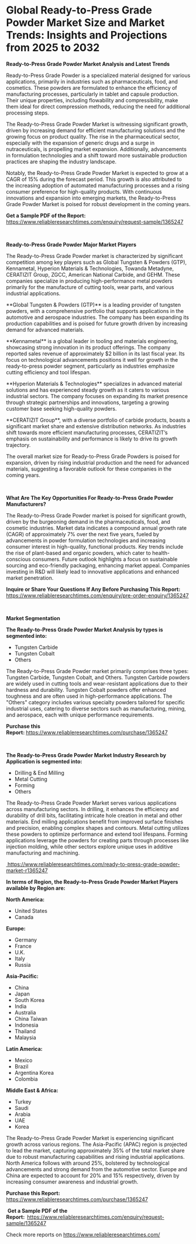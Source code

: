 <p><h1>Global Ready-to-Press Grade Powder Market Size and Market Trends: Insights and Projections from 2025 to 2032</h1></p><p><strong>Ready-to-Press Grade Powder Market Analysis and Latest Trends</strong></p>
<p><p>Ready-to-Press Grade Powder is a specialized material designed for various applications, primarily in industries such as pharmaceuticals, food, and cosmetics. These powders are formulated to enhance the efficiency of manufacturing processes, particularly in tablet and capsule production. Their unique properties, including flowability and compressibility, make them ideal for direct compression methods, reducing the need for additional processing steps.</p><p>The Ready-to-Press Grade Powder Market is witnessing significant growth, driven by increasing demand for efficient manufacturing solutions and the growing focus on product quality. The rise in the pharmaceutical sector, especially with the expansion of generic drugs and a surge in nutraceuticals, is propelling market expansion. Additionally, advancements in formulation technologies and a shift toward more sustainable production practices are shaping the industry landscape.</p><p>Notably, the Ready-to-Press Grade Powder Market is expected to grow at a CAGR of 15% during the forecast period. This growth is also attributed to the increasing adoption of automated manufacturing processes and a rising consumer preference for high-quality products. With continuous innovations and expansion into emerging markets, the Ready-to-Press Grade Powder Market is poised for robust development in the coming years.</p></p>
<p><strong>Get a Sample PDF of the Report:&nbsp;</strong> <a href="https://www.reliableresearchtimes.com/enquiry/request-sample/1365247?utm_campaign=2956&utm_medium=2&utm_source=Github&utm_content=ia&utm_term=22032025&utm_id=ready-to-press-grade-powder">https://www.reliableresearchtimes.com/enquiry/request-sample/1365247</a></p>
<p>&nbsp;</p>
<p><strong>Ready-to-Press Grade Powder Major Market Players</strong></p>
<p><p>The Ready-to-Press Grade Powder market is characterized by significant competition among key players such as Global Tungsten & Powders (GTP), Kennametal, Hyperion Materials & Technologies, Towanda Metadyne, CERATIZIT Group, ZGCC, American National Carbide, and GEHM. These companies specialize in producing high-performance metal powders primarily for the manufacture of cutting tools, wear parts, and various industrial applications.</p><p>**Global Tungsten & Powders (GTP)** is a leading provider of tungsten powders, with a comprehensive portfolio that supports applications in the automotive and aerospace industries. The company has been expanding its production capabilities and is poised for future growth driven by increasing demand for advanced materials.</p><p>**Kennametal** is a global leader in tooling and materials engineering, showcasing strong innovation in its product offerings. The company reported sales revenue of approximately $2 billion in its last fiscal year. Its focus on technological advancements positions it well for growth in the ready-to-press powder segment, particularly as industries emphasize cutting efficiency and tool lifespan.</p><p>**Hyperion Materials & Technologies** specializes in advanced material solutions and has experienced steady growth as it caters to various industrial sectors. The company focuses on expanding its market presence through strategic partnerships and innovations, targeting a growing customer base seeking high-quality powders.</p><p>**CERATIZIT Group**, with a diverse portfolio of carbide products, boasts a significant market share and extensive distribution networks. As industries shift towards more efficient manufacturing processes, CERATIZIT’s emphasis on sustainability and performance is likely to drive its growth trajectory.</p><p>The overall market size for Ready-to-Press Grade Powders is poised for expansion, driven by rising industrial production and the need for advanced materials, suggesting a favorable outlook for these companies in the coming years.</p></p>
<p>&nbsp;</p>
<p><strong>What Are The Key Opportunities For Ready-to-Press Grade Powder Manufacturers?</strong></p>
<p><p>The Ready-to-Press Grade Powder market is poised for significant growth, driven by the burgeoning demand in the pharmaceuticals, food, and cosmetic industries. Market data indicates a compound annual growth rate (CAGR) of approximately 7% over the next five years, fueled by advancements in powder formulation technologies and increasing consumer interest in high-quality, functional products. Key trends include the rise of plant-based and organic powders, which cater to health-conscious consumers. Future outlook highlights a focus on sustainable sourcing and eco-friendly packaging, enhancing market appeal. Companies investing in R&D will likely lead to innovative applications and enhanced market penetration.</p></p>
<p><strong>Inquire or Share Your Questions If Any Before Purchasing This Report:</strong> <a href="https://www.reliableresearchtimes.com/enquiry/pre-order-enquiry/1365247?utm_campaign=2956&utm_medium=2&utm_source=Github&utm_content=ia&utm_term=22032025&utm_id=ready-to-press-grade-powder">https://www.reliableresearchtimes.com/enquiry/pre-order-enquiry/1365247</a></p>
<p>&nbsp;</p>
<p><strong>Market Segmentation</strong></p>
<p><strong>The Ready-to-Press Grade Powder Market Analysis by types is segmented into:</strong></p>
<p><ul><li>Tungsten Carbide</li><li>Tungsten Cobalt</li><li>Others</li></ul></p>
<p><p>The Ready-to-Press Grade Powder market primarily comprises three types: Tungsten Carbide, Tungsten Cobalt, and Others. Tungsten Carbide powders are widely used in cutting tools and wear-resistant applications due to their hardness and durability. Tungsten Cobalt powders offer enhanced toughness and are often used in high-performance applications. The "Others" category includes various specialty powders tailored for specific industrial uses, catering to diverse sectors such as manufacturing, mining, and aerospace, each with unique performance requirements.</p></p>
<p><strong>Purchase this Report:&nbsp;</strong><a href="https://www.reliableresearchtimes.com/purchase/1365247?utm_campaign=2956&utm_medium=2&utm_source=Github&utm_content=ia&utm_term=22032025&utm_id=ready-to-press-grade-powder">https://www.reliableresearchtimes.com/purchase/1365247</a></p>
<p>&nbsp;</p>
<p><strong>The Ready-to-Press Grade Powder Market Industry Research by Application is segmented into:</strong></p>
<p><ul><li>Drilling & End Milling</li><li>Metal Cutting</li><li>Forming</li><li>Others</li></ul></p>
<p><p>The Ready-to-Press Grade Powder Market serves various applications across manufacturing sectors. In drilling, it enhances the efficiency and durability of drill bits, facilitating intricate hole creation in metal and other materials. End milling applications benefit from improved surface finishes and precision, enabling complex shapes and contours. Metal cutting utilizes these powders to optimize performance and extend tool lifespans. Forming applications leverage the powders for creating parts through processes like injection molding, while other sectors explore unique uses in additive manufacturing and machining.</p></p>
<p><a href="https://www.reliableresearchtimes.com/ready-to-press-grade-powder-market-r1365247?utm_campaign=2956&utm_medium=2&utm_source=Github&utm_content=ia&utm_term=22032025&utm_id=ready-to-press-grade-powder">&nbsp;https://www.reliableresearchtimes.com/ready-to-press-grade-powder-market-r1365247</a></p>
<p><strong>In terms of Region, the Ready-to-Press Grade Powder Market Players available by Region are:</strong></p>
<p>
    <p> <strong> North America: </strong>
        <ul>
            <li>United States</li>
            <li>Canada</li>
        </ul>
        </p> 
    <p> <strong> Europe: </strong>
        <ul>
            <li>Germany</li>
            <li>France</li>
            <li>U.K.</li>
            <li>Italy</li>
            <li>Russia</li>
        </ul>
        </p> 
    <p> <strong> Asia-Pacific: </strong>
        <ul>
            <li>China</li>
            <li>Japan</li>
            <li>South Korea</li>
            <li>India</li>
            <li>Australia</li>
            <li>China Taiwan</li>
            <li>Indonesia</li>
            <li>Thailand</li>
            <li>Malaysia</li>
        </ul>
        </p> 
    <p> <strong> Latin America: </strong>
        <ul>
            <li>Mexico</li>
            <li>Brazil</li>
            <li>Argentina Korea</li>
            <li>Colombia</li>
        </ul>
        </p> 
    <p> <strong> Middle East & Africa: </strong>
        <ul>
            <li>Turkey</li>
            <li>Saudi</li>
            <li>Arabia</li>
            <li>UAE</li>
            <li>Korea</li>
        </ul>
    </p>
    </p>
<p><p>The Ready-to-Press Grade Powder Market is experiencing significant growth across various regions. The Asia-Pacific (APAC) region is projected to lead the market, capturing approximately 35% of the total market share due to robust manufacturing capabilities and rising industrial applications. North America follows with around 25%, bolstered by technological advancements and strong demand from the automotive sector. Europe and China are expected to account for 20% and 15% respectively, driven by increasing consumer awareness and industrial growth.</p></p>
<p><strong>Purchase this Report: </strong><a href="https://www.reliableresearchtimes.com/purchase/1365247?utm_campaign=2956&utm_medium=2&utm_source=Github&utm_content=ia&utm_term=22032025&utm_id=ready-to-press-grade-powder">https://www.reliableresearchtimes.com/purchase/1365247</a></p>
<p>&nbsp;<strong>Get a Sample PDF of the Report:&nbsp;&nbsp;</strong><a href="https://www.reliableresearchtimes.com/enquiry/request-sample/1365247?utm_campaign=2956&utm_medium=2&utm_source=Github&utm_content=ia&utm_term=22032025&utm_id=ready-to-press-grade-powder">https://www.reliableresearchtimes.com/enquiry/request-sample/1365247</a></p>
<p><strong></strong></p>
<p>Check more reports on <a href="https://www.reliableresearchtimes.com/?utm_campaign=2956&utm_medium=2&utm_source=Github&utm_content=ia&utm_term=22032025&utm_id=ready-to-press-grade-powder">https://www.reliableresearchtimes.com/</a></p>